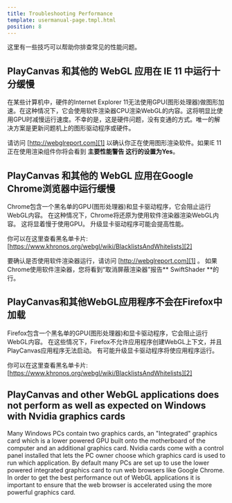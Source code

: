 ```yaml
---
title: Troubleshooting Performance
template: usermanual-page.tmpl.html
position: 8
---
```


这里有一些技巧可以帮助你排查常见的性能问题。

## PlayCanvas 和其他的 WebGL 应用在 IE 11 中运行十分缓慢

在某些计算机中，硬件的Internet Explorer 11无法使用GPU(图形处理器)做图形加速。在这种情况下，它会使用软件渲染器CPU渲染WebGL的内容。这将明显比使用GPU时减慢运行速度。不幸的是，这是硬件问题，没有变通的方式。唯一的解决方案是更新问题机上的图形驱动程序或硬件。

请访问 [http://webglreport.com][1] 以确认你正在使用图形渲染软件。如果IE 11正在使用渲染组件你将会看到 **主要性能警告 **这行的设置为**Yes**。

## PlayCanvas 和其他的 WebGL 应用在Google Chrome浏览器中运行缓慢

Chrome包含一个黑名单的GPU(图形处理器)和显卡驱动程序，它会阻止运行WebGL内容。 在这种情况下，Chrome将还原为使用软件渲染器渲染WebGL内容。 这将显着慢于使用GPU。 升级显卡驱动程序可能会提高性能。

你可以在这里查看黑名单卡片: [https://www.khronos.org/webgl/wiki/BlacklistsAndWhitelists][2]

要确认是否使用软件渲染器运行，请访问 [http://webglreport.com][1] 。 如果Chrome使用软件渲染器，您将看到“取消屏蔽渲染器”报告** SwiftShader **的行。

## PlayCanvas和其他WebGL应用程序不会在Firefox中加载

Firefox包含一个黑名单的GPU(图形处理器)和显卡驱动程序，它会阻止运行WebGL内容。 在这些情况下，Firefox不允许应用程序创建WebGL上下文，并且PlayCanvas应用程序无法启动。 有可能升级显卡驱动程序将使应用程序运行。

你可以在这里查看黑名单卡片: [https://www.khronos.org/webgl/wiki/BlacklistsAndWhitelists][2]

## PlayCanvas and other WebGL applications does not perform as well as expected on Windows with Nvidia graphics cards

Many Windows PCs contain two graphics cards, an "Integrated" graphics card which is a lower powered GPU built onto the motherboard of the computer and an additional graphics card. Nvidia cards come with a control panel installed that lets the PC owner choose which graphics card is used to run which application. By default many PCs are set up to use the lower powered integrated graphics card to run web browsers like Google Chrome. In order to get the best performance out of WebGL applications it is important to ensure that the web browser is accelerated using the more powerful graphics card.

[1]: http://webglreport.com
[2]: https://www.khronos.org/webgl/wiki/BlacklistsAndWhitelists

